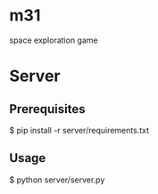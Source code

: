 # m31
space exploration game

# Server

## Prerequisites

$ pip install -r server/requirements.txt

## Usage

$ python server/server.py
